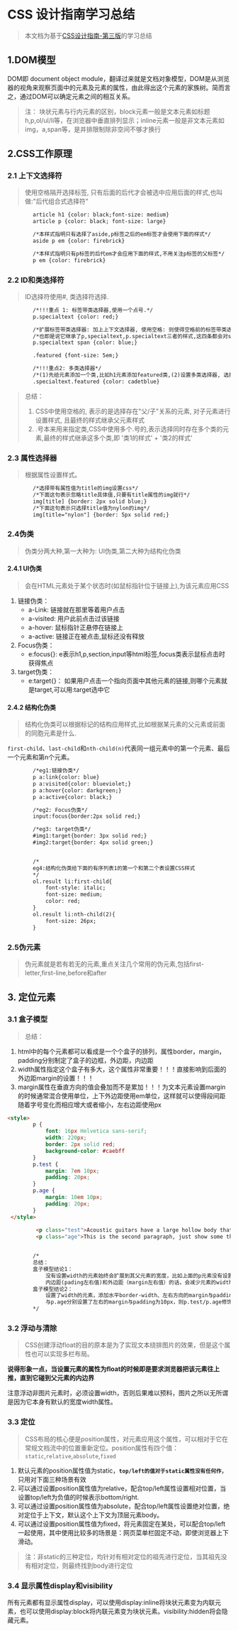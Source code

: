 # CSS 设计指南学习总结

> 本文档为基于[CSS设计指南-第三版](https://www.amazon.cn/CSS%E8%AE%BE%E8%AE%A1%E6%8C%87%E5%8D%97-%E8%8B%B1-Charles-Wyke-Smith/dp/B00M2DKZ1W/ref=sr_1_1?s=digital-text&ie=UTF8&qid=1474695533&sr=1-1&keywords=CSS%E8%AE%BE%E8%AE%A1%E6%8C%87%E5%8D%97%EF%BC%88%E7%AC%AC3%E7%89%88%EF%BC%89)的学习总结

## 1.DOM模型
DOM即 document object module，翻译过来就是文档对象模型，DOM是从浏览器的视角来观察页面中的元素及元素的属性，由此得出这个元素的家族树。简而言之，通过DOM可以确定元素之间的相互关系。

> 注： 块状元素与行内元素的区别，block元素一般是文本元素如标题h,p,ol/ul/li等，在浏览器中垂直排列显示；inline元素一般是非文本元素如img，a,span等，是并排限制除非空间不够才换行

## 2.CSS工作原理

### 2.1 上下文选择符
> 使用空格隔开选择标签, 只有后面的后代才会被选中应用后面的样式,也叫做:"后代组合式选择符"

```html
        article h1 {color: black;font-size: medium}
        article p {color: black; font-size: large}

        /*本样式指明只有选择了aside,p标签之后的em标签才会使用下面的样式*/
        aside p em {color: firebrick}

        /*本样式指明只有p标签的后代em才会应用下面的样式,不用关注p标签的父标签*/
        p em {color: firebrick}
```
       
### 2.2 ID和类选择符
> ID选择符使用#, 类选择符选择.

```html
        /*!!!重点 1: 标签带类选择器,使用一个点号.*/
        p.specialtext {color: red;}

        /*扩展标签带类选择器: 加上上下文选择器, 使用空格: 则使得空格前的标签带类选择器成为空格后的标签的父元素*/
        /*也即是说它继承了p,specialtext,p.specialtext三者的样式,这四条都会对span标签产生影响*/
        p.specialtext span {color: blue;}

        .featured {font-size: 5em;}

        /*!!!重点2: 多类选择器*/
        /*(1)先给元素添加一个类,比如h1元素添加featured类,(2)设置多类选择器, 选择同时存在这两个类的元素*/
        .specialtext.featured {color: cadetblue}
```

> 总结：
> 1) CSS中使用空格的, 表示的是选择存在"父/子"关系的元素, 对子元素进行设置样式, 且最终的样式继承父元素样式
> 2) .号本来用来指定类,CSS中使用多个.号的,表示选择同时存在多个类的元素,最终的样式继承这多个类,即 '类1的样式' + '类2的样式'
     

### 2.3 属性选择器
> 根据属性设置样式。

```html
        /*选择带有属性值为title的img设置css*/
        /*下面这句表示忽略title具体值,只要有title属性的img就行*/
        img[title] {border: 2px solid blue;}
        /*下面这句表示只选择title值为nylon的img*/
        img[title="nylon"] {border: 5px solid red;}
```
        
### 2.4伪类
> 伪类分两大种,第一大种为: UI伪类,第二大种为结构化伪类

#### 2.4.1 UI伪类
> 会在HTML元素处于某个状态时(如鼠标指针位于链接上),为该元素应用CSS
1. 链接伪类：
    - a-Link: 链接就在那里等着用户点击
    - a-visited: 用户此前点击过该链接
    - a-hover: 鼠标指针正悬停在链接上
    - a-active: 链接正在被点击,鼠标还没有释放
2. Focus伪类：
    - e:focus{}: e表示h1,p,section,input等html标签,focus类表示鼠标点击时获得焦点
3. target伪类：
    - e:target{}： 如果用户点击一个指向页面中其他元素的链接,则哪个元素就是target,可以用:target选中它
     
#### 2.4.2 结构化伪类
> 结构化伪类可以根据标记的结构应用样式,比如根据某元素的父元素或前面的同胞元素是什么.

`first-child`、`last-child`和`nth-child(n)`代表同一组元素中的第一个元素、最后一个元素和第n个元素。

```html
        /*eg1:链接伪类*/
        p a:link{color: blue}
        p a:visited{color: blueviolet;}
        p a:hover{color: darkgreen;}
        p a:active{color: black;}

        /*eg2: Focus伪类*/
        input:focus{border:2px solid red;}

        /*eg3: target伪类*/
        #img1:target{border: 3px solid red;}
        #img2:target{border: 4px solid green;}


        /*
        eg4:结构化伪类给下面的有序列表1的第一个和第二个表设置CSS样式
        */
        ol.result li:first-child{
            font-style: italic;
            font-size: medium;
            color: red;
        }
        ol.result li:nth-child(2){
            font-size: 26px;
        }
```

### 2.5伪元素
> 伪元素就是若有若无的元素,重点关注几个常用的伪元素,包括first-letter,first-line,before和after

## 3. 定位元素

### 3.1 盒子模型
> 总结：
  1. html中的每个元素都可以看成是一个个盒子的排列，属性border，margin，padding分别制定了盒子的边框，外边距，内边距
  2. width属性指定这个盒子有多大，这个属性非常重要！！！直接影响到后面的外边距margin的设置！！！
  3. margin属性在垂直方向的值会叠加而不是累加！！！为文本元素设置margin的时候通常混合使用单位，上下外边距使用em单位，这样就可以使得段间距随着字号变化而相应增大或者缩小，左右边距使用px

```html
<style>
        p {
            font: 16px Helvetica sans-serif;
            width: 220px;
            border: 2px solid red;
            background-color: #caebff
        }
        p.test {
            margin: 7em 10px;
            padding: 20px;
        }
        p.age {
            margin: 10em 10px;
            padding: 20px;
        }
 </style>
        
         <p class="test">Acoustic guitars have a large hollow body that projects the sound of the strings.</p>
         <p class="age">This is the second paragraph, just show some thing for margin... hope it can help you to understand something</p>


        /*
        总结：
        盒子模型结论1：
            没有设置width的元素始终会扩展到其父元素的宽度，比如上面的p元素没有设置width元素的话，则p的宽度与body的宽度一致。给该元素(p)添加水平边框的宽度(border-width)
            内边距(pading左右值)和外边距（margin左右值）的话，会减少元素的width，减少的width即为水平边框，内边距，外边距之和。
        盒子模型结论2：
            设置了width的元素，添加水平border-width、左右方向的margin与padding时，元素的最终width也会增加。比如上面的例子p添加了width为220px.带标签类p.test
            与p.age分别设置了左右的margin与padding为10px，则p.test/p.age修饰的段落p的width值为：220px+(10+20)*2=260px
        */
```

### 3.2 浮动与清除

> CSS创建浮动float的目的原本是为了实现文本绕排图片的效果，但是这个属性也可以实现多栏布局。

**说得形象一点，当设置元素的属性为float的时候即是要求浏览器把该元素往上推，直到它碰到父元素的内边界**

注意浮动非图片元素时，必须设置width，否则后果难以预料，图片之所以无所谓是因为它本身有默认的宽度width属性。

### 3.3 定位
> CSS布局的核心便是position属性，对元素应用这个属性，可以相对于它在常规文档流中的位置重新定位。position属性有四个值：`static`,`relative`,`absolute`,`fixed`

1. 默认元素的position属性值为static，**`top/left的值对于static属性没有任何作`**，只用对下面三种场景有效
2. 可以通过设置position属性值为relative，配合top/left属性设置相对位置，当设置top/left为负值的时候表示bottom/right.
3. 可以通过设置position属性值为absolute，配合top/left属性设置绝对位置，绝对定位于上下文，默认这个上下文为顶层元素body。
4. 可以通过设置position属性值为fixed，将元素固定在某处，可以配合top/left一起使用，其中使用比较多的场景是：网页菜单栏固定不动，即使浏览器上下滑动。

> 注：非static的三种定位，均针对有相对定位的祖先进行定位，当其祖先没有相对定位，则最终找到body进行定位


### 3.4 显示属性display和visibility
所有元素都有显示属性display，可以使用display:inline将块状元素变为内联元素，也可以使用display:block将内联元素变为块状元素。visibility:hidden将会隐藏元素。